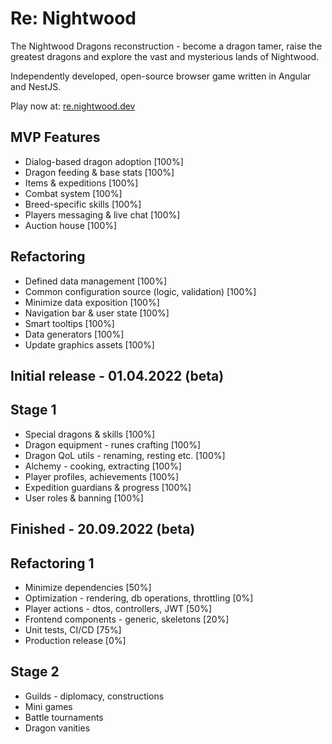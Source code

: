 # Re: Nightwood
The Nightwood Dragons reconstruction - become a dragon tamer, raise the greatest dragons and explore the vast and mysterious lands of Nightwood.

Independently developed, open-source browser game written in Angular and NestJS.

Play now at: [re.nightwood.dev](https://re.nightwood.dev/)

## MVP Features
 - Dialog-based dragon adoption [100%]
 - Dragon feeding & base stats [100%]
 - Items & expeditions [100%]
 - Combat system [100%]
 - Breed-specific skills [100%]
 - Players messaging & live chat [100%]
 - Auction house [100%]

## Refactoring
 - Defined data management [100%]
 - Common configuration source (logic, validation) [100%]
 - Minimize data exposition [100%]
 - Navigation bar & user state [100%]
 - Smart tooltips [100%]
 - Data generators [100%]
 - Update graphics assets [100%]

## Initial release - 01.04.2022 (beta)

## Stage 1
 - Special dragons & skills [100%]
 - Dragon equipment - runes crafting [100%]
 - Dragon QoL utils - renaming, resting etc. [100%]
 - Alchemy - cooking, extracting [100%]
 - Player profiles, achievements [100%]
 - Expedition guardians & progress [100%]
 - User roles & banning [100%]

## Finished - 20.09.2022 (beta)

## Refactoring 1
 - Minimize dependencies [50%]
 - Optimization - rendering, db operations, throttling [0%]
 - Player actions - dtos, controllers, JWT [50%]
 - Frontend components - generic, skeletons [20%]
 - Unit tests, CI/CD [75%]
 - Production release [0%]

## Stage 2
 - Guilds - diplomacy, constructions 
 - Mini games
 - Battle tournaments
 - Dragon vanities
